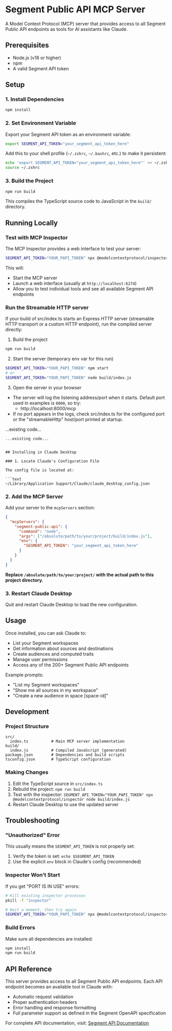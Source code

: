 # Segment Public API MCP Server

A Model Context Protocol (MCP) server that provides access to all Segment Public API endpoints as tools for AI assistants like Claude.

## Prerequisites

- Node.js (v18 or higher)
- npm
- A valid Segment API token

## Setup

### 1. Install Dependencies

```bash
npm install
```

### 2. Set Environment Variable

Export your Segment API token as an environment variable:

```bash
export SEGMENT_API_TOKEN="your_segment_api_token_here"
```

Add this to your shell profile (`~/.zshrc`, `~/.bashrc`, etc.) to make it persistent:

```bash
echo 'export SEGMENT_API_TOKEN="your_segment_api_token_here"' >> ~/.zshrc
source ~/.zshrc
```

### 3. Build the Project

```bash
npm run build
```

This compiles the TypeScript source code to JavaScript in the `build/` directory.

## Running Locally

### Test with MCP Inspector

The MCP Inspector provides a web interface to test your server:

```bash
SEGMENT_API_TOKEN="YOUR_PAPI_TOKEN" npx @modelcontextprotocol/inspector node build/index.js
```

This will:

- Start the MCP server
- Launch a web interface (usually at `http://localhost:6274`)
- Allow you to test individual tools and see all available Segment API endpoints

### Run the Streamable HTTP server

If your build of src/index.ts starts an Express HTTP server (streamable HTTP transport or a custom HTTP endpoint), run the compiled server directly:

1. Build the project
```bash
npm run build
```

2. Start the server (temporary env var for this run)
```bash
SEGMENT_API_TOKEN="YOUR_PAPI_TOKEN" npm start
# or
SEGMENT_API_TOKEN="YOUR_PAPI_TOKEN" node build/index.js
```

3. Open the server in your browser
- The server will log the listening address/port when it starts. Default port used in examples is `8000`, so try:
  - http://localhost:8000/mcp
- If no port appears in the logs, check src/index.ts for the configured port or the "streamableHttp" host/port printed at startup.

...existing code...
```// filepath: /Users/jairaviles/dev/src/github.com/segmentio/papi-mcp-server/README.md
...existing code...


## Installing in Claude Desktop

### 1. Locate Claude's Configuration File

The config file is located at:

```text
~/Library/Application Support/Claude/claude_desktop_config.json
```

### 2. Add the MCP Server

Add your server to the `mcpServers` section:

```json
{
  "mcpServers": {
    "segment-public-api": {
      "command": "node",
      "args": ["/absolute/path/to/your/project/build/index.js"],
      "env": {
        "SEGMENT_API_TOKEN": "your_segment_api_token_here"
      }
    }
  }
}
```

**Replace `/absolute/path/to/your/project/` with the actual path to this project directory.**

### 3. Restart Claude Desktop

Quit and restart Claude Desktop to load the new configuration.

## Usage

Once installed, you can ask Claude to:

- List your Segment workspaces
- Get information about sources and destinations
- Create audiences and computed traits
- Manage user permissions
- Access any of the 200+ Segment Public API endpoints

Example prompts:

- "List my Segment workspaces"
- "Show me all sources in my workspace"
- "Create a new audience in space [space-id]"

## Development

### Project Structure

```text
src/
  index.ts          # Main MCP server implementation
build/
  index.js          # Compiled JavaScript (generated)
package.json        # Dependencies and build scripts
tsconfig.json       # TypeScript configuration
```

### Making Changes

1. Edit the TypeScript source in `src/index.ts`
2. Rebuild the project: `npm run build`
3. Test with the inspector: `SEGMENT_API_TOKEN="YOUR_PAPI_TOKEN" npx @modelcontextprotocol/inspector node build/index.js`
4. Restart Claude Desktop to use the updated server

## Troubleshooting

### "Unauthorized" Error

This usually means the `SEGMENT_API_TOKEN` is not properly set:

1. Verify the token is set: `echo $SEGMENT_API_TOKEN`
2. Use the explicit `env` block in Claude's config (recommended)

### Inspector Won't Start

If you get "PORT IS IN USE" errors:

```bash
# Kill existing inspector processes
pkill -f "inspector"

# Wait a moment, then try again
SEGMENT_API_TOKEN="YOUR_PAPI_TOKEN" npx @modelcontextprotocol/inspector node build/index.js
```

### Build Errors

Make sure all dependencies are installed:

```bash
npm install
npm run build
```

## API Reference

This server provides access to all Segment Public API endpoints. Each API endpoint becomes an available tool in Claude with:

- Automatic request validation
- Proper authentication headers
- Error handling and response formatting
- Full parameter support as defined in the Segment OpenAPI specification

For complete API documentation, visit: [Segment API Documentation](https://docs.segmentapis.com/)
